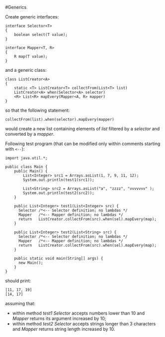 #Generics

Create generic interfaces:

    interface Selector<T>
    {
	    boolean select(T value);
    }

    interface Mapper<T, R>
    {
    	R map(T value);
    }

and a generic class:

    class ListCreator<A>
    {
    	static <T> ListCreator<T> collectFrom(List<T> list)
    	ListCreator<A> when(Selector<A> selector)
    	<R> List<R> mapEvery(Mapper<A, R> mapper)
    }  

so that the following statement:

    collectFrom(list).when(selector).mapEvery(mapper)

would create a new list containing elements of *list* filtered by a *selector* and converted by a *mapper*.

Following test program (that can be modified only within comments starting with ```<--```):

    import java.util.*;
    
    public class Main {
        public Main() {
            List<Integer> src1 = Arrays.asList(1, 7, 9, 11, 12);
            System.out.println(test1(src1));

            List<String> src2 = Arrays.asList("a", "zzzz", "vvvvvvv" );
            System.out.println(test2(src2));
        }

        public List<Integer> test1(List<Integer> src) {
          Selector /*<-- Selector definition; no lambdas */
          Mapper   /*<-- Mapper definition; no lambdas */
          return   ListCreator.collectFrom(src).when(sel).mapEvery(map);
        }

        public List<Integer> test2(List<String> src) {
          Selector /*<-- Selector definition; no lambdas */
          Mapper   /*<-- Mapper definition; no lambdas */
          return   ListCreator.collectFrom(src).when(sel).mapEvery(map);
        }

        public static void main(String[] args) {
          new Main();
        }
    }

should print:

    [11, 17, 19]
    [14, 17]
    
assuming that:
- within method *test1* *Selector* accepts numbers lower than 10 and *Mapper* returns its argument increased by 10;
- within method *test2* *Selector* accepts strings longer than 3 characters and *Mapper* returns string length increased by 10. 
